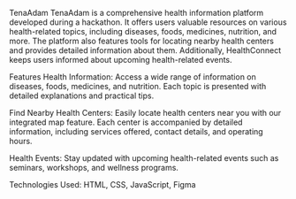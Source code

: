 TenaAdam
TenaAdam is a comprehensive health information platform developed during a hackathon. It offers users valuable resources on various health-related topics, including diseases, foods, medicines, nutrition, and more. The platform also features tools for locating nearby health centers and provides detailed information about them. Additionally, HealthConnect keeps users informed about upcoming health-related events.

Features
Health Information: Access a wide range of information on diseases, foods, medicines, and nutrition. Each topic is presented with detailed explanations and practical tips.

Find Nearby Health Centers: Easily locate health centers near you with our integrated map feature. Each center is accompanied by detailed information, including services offered, contact details, and operating hours.

Health Events: Stay updated with upcoming health-related events such as seminars, workshops, and wellness programs.

Technologies Used: HTML, CSS, JavaScript, Figma

